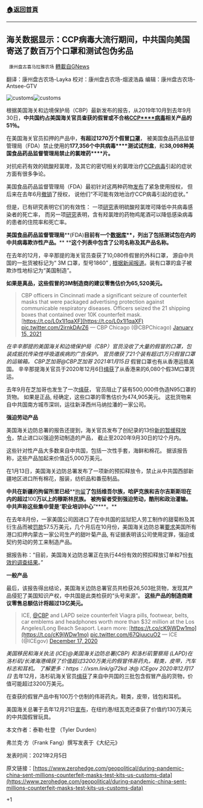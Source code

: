 ###  [:house:返回首頁](https://github.com/ourhimalayas/txt)
---

## 海关数据显示：CCP病毒大流行期间，中共国向美国寄送了数百万个口罩和测试包伪劣品
` 康州盘古喜马拉雅农场` [轉載自GNews](https://gnews.org/zh-hans/892801/)

翻译：康州盘古农场-Layka
校对：康州盘古农场-烟波浩淼
编辑：康州盘古农场-Antsee-GTV

![customs]()![customs](https://gnews.org/wp-content/uploads/2021/02/Screen-Shot-2021-02-08-at-23.38.45.png)

根据美国海关和边境保护局（CBP）最新发布的报告，从2019年10月到去年9月30日，**中共国约占美国海关官员查获的假冒或不合格**[**CCP****病毒**](https://www.theepochtimes.com/t-covid-19)**相关产品的****51****％。**

在美国海关官员扣押的产品中，**有超过****1270****万个假冒**[**口罩**](https://www.theepochtimes.com/t-masks)， 被美国食品药品监督管理局（FDA）禁止使用的**177,356****个中共****病毒****测试试剂盒**，和**38,098****种美国食品药品监督管理局禁止的氯喹****药****片。**

对抗疟药有效的硫酸羟氯喹，及其它的密切相关的氯喹治疗[CCP病毒](https://www.theepochtimes.com/giving-the-right-name-to-the-virus-causing-a-worldwide-pandemic-2_3277200.html)引起的症状方面有很多争论。

美国食品药品监督管理局（FDA）最初针对这两种药物[发布](https://www.fda.gov/media/136534/download)了紧急使用授权， 但后来在去年6月[撤销](https://www.theepochtimes.com/fda-revokes-emergency-authorization-of-hydroxychloroquine-for-ccp-virus_3389032.html)了授权， 说他们“不可能有效地治疗CCP病毒引起的症状。”

但是，已有研究表明它们的有效性： 一项[研究](https://www.theepochtimes.com/hydroxychloroquine-lowers-covid-19-death-rate-us-study-finds_3410208.html)表明硫酸羟氯喹可降低中共病毒感染者的死亡率， 而另一项[研究](https://www.theepochtimes.com/hydroxychloroquine-drug-cocktail-lowers-covid-19-hospitalizations-by-84-percent-study-suggests_3594328.html)表明，含有羟氯喹的药物鸡尾酒可以降低感染病毒的患者的住院率和死亡率。

**美国食品药品监督管理局****(FDA)****目前有一个**[**数据库**](https://www.fda.gov/consumers/health-fraud-scams/fraudulent-coronavirus-disease-2019-covid-19-products)**，列出了包括测试包在内的中共病毒欺诈性产品。**** ****这个列表中包含了公司名称及其产品名称。**

在去年的12月，辛辛那提的海关官员查获了10,080件假冒的外科口罩， 源自中共国的一批货被标记为“ 3M 口罩，型号1860” , [根据新闻报道](https://www.cbp.gov/newsroom/local-media-release/10080-counterfeit-surgical-masks-seized-cincinnati)。装有口罩的盒子被欺诈性地标记为“美国制造”。

**如果是真品，这些假冒的****3M****制造商的建议零售估价为****65,520****美元。**



> CBP officers in Cincinnati made a significant seizure of counterfeit masks that were packaged advertising protection against communicable respiratory diseases. Officers seized the 21 shipping boxes that contained over 10K counterfeit mask.[https://t.co/L0x1I1qaXF](https://t.co/L0x1I1qaXF) [pic.twitter.com/2irnkDArZ6](https://t.co/2irnkDArZ6)
> — CBP Chicago (@CBPChicago) [January 15, 2021](https://twitter.com/CBPChicago/status/1350211985737191424?ref_src=twsrc%5Etfw)


*在辛辛那提的美国海关和边境保护局（CBP）官员没收了大量的假冒的口罩，包装成抵抗传染性呼吸道疾病的广告保护。 官员缴获了21个装有超过1万只假冒口罩的运输箱。*
*CBP芝加哥@CBP芝加哥* *2021年1月15日*
假冒口罩也有从香港运抵美国。 辛辛那提海关官员于2020年12月6日[缉获](https://www.cbp.gov/newsroom/local-media-release/6080-counterfeit-3m-masks-stopped-cincinnati-cbp)了从香港来的6,080个假3M口罩货运。

去年9月在芝加哥也发生了一次[缉获](https://www.theepochtimes.com/chicago-cbp-seizes-500000-counterfeit-n95-masks-from-china_3500324.html?utm_medium=social&amp;utm_source=twitter&amp;utm_campaign=digitalsub)， 官员阻止了装有500,000件伪造N95口罩的货物。 如果是正品, 经确定，这些口罩的零售估价为474,905美元。 这批货物来自中共国南方城市深圳，运往新泽西州马纳拉潘的一家公司。

**强迫劳动产品**

美国海关边防总署的报告还提到，海关官员发布了创纪录的13份[新的暂缓释放令](https://www.cbp.gov/trade/programs-administration/forced-labor)，禁止进口以强迫劳动制造的产品， 截止至2020年9月30日的12个月内。

这些针对性产品大多数来自中共国，包括一次性手套，海鲜和棉花。 据该报告称，这些产品加起来价值近5,000万美元。

在1月13日，美国海关边防总署发布了一项新的预扣释放令，禁止从中共国西部新疆地区进口所有棉花，服装，纺织品和番茄制品。

**中共在新疆的拘留所里已经****[拘留](https://www.state.gov/wp-content/uploads/2019/06/2019-Trafficking-in-Persons-Report.pdf)****了包括维吾尔族，哈萨克族和吉尔吉斯斯坦在内的超过****100****万以上的穆斯林民族。**** ****被拘留者受到强迫劳动，酷刑和政治灌输。**** ****中共声称这些集中营是****“****职业培训中心****”****。**

在去年8月份，一家美国公司因进口了在中共国的监狱犯人劳工制作的甜菊粉及其衍生品而被[罚款](https://www.theepochtimes.com/us-company-fined-for-importing-sweetener-made-by-chinese-prison-labor_3461766.html)57.5万美元，几个月后在10月份，美国海关边防总署[要求](https://www.theepochtimes.com/us-orders-seizure-of-imports-of-chinese-sweetener-after-finding-forced-labor-was-used_3546355.html)美国所有港口扣押内蒙古一家公司生产的甜叶菊产品, 有证据表明该公司使用定罪，强迫或契约劳动的劳工来制造产品。

据报告称：“目前，美国海关边防总署正在执行44份有效的预扣释放订单和7份[有效的调查结果](https://www.cbp.gov/trade/programs-administration/forced-labor/withhold-release-orders-and-findings)。”

**一般产品**

最后，该报告得出结论，美国海关边防总署官员共检获26,503批货物，发现其产品侵犯了美国知识产权，中共国是此类检获的“头号来源”。 **这些产品的制造商建议零售总额估计将超过****13****亿美元。**



> ICE, [@CBP](https://twitter.com/CBP?ref_src=twsrc%5Etfw) and LAPD seize counterfeit Viagra pills, footwear, belts, car emblems and headphones worth more than $32 million at the Los Angeles/Long Beach Seaport. Learn more: [https://t.co/cK9jWDw1mo](https://t.co/cK9jWDw1mo) [pic.twitter.com/67QjuucuO2](https://t.co/67QjuucuO2)
> — ICE (@ICEgov) [December 17, 2020](https://twitter.com/ICEgov/status/1339713237676400643?ref_src=twsrc%5Etfw)


*美国移民和海关执法 (ICE)@美国海关边防总署(CBP) 和洛杉矶警察局 (LAPD)在洛杉矶/长滩海港缉获了价值超过3200万美元的假冒伟哥药丸，鞋类，皮带，汽车标志和耳机。 了解更多：https：//xsm.link/gi72kd* 
*冰@ ICEgov* *2020年12月17日*
去年12月，洛杉矶海关官员[缉获](https://www.cbp.gov/newsroom/local-media-release/counterfeit-viagra-pills-footwear-belts-car-emblems-and-headphones)了来自中共国的三批包含假冒产品的货物，价值可能超过3200万美元。

在查获的假冒产品中有100万个仿制的伟哥药丸，鞋类，皮带，钱包和耳机。

美国海关总署于去年12月21日[宣布](https://www.cbp.gov/newsroom/local-media-release/counterfeit-viagra-pills-footwear-belts-car-emblems-and-headphones)，在纽约港/纽瓦克还查获了价值约130万美元的中共国假冒玩具。

本文作者：泰勒·杜登 （Tyler Durden）

弗兰克·方（Frank Fang）撰写发表于《大纪元》

发表时间：2021年2月5日

原文链接：[https://www.zerohedge.com/geopolitical/during-pandemic-china-sent-millions-counterfeit-masks-test-kits-us-customs-data](https://www.zerohedge.com/geopolitical/during-pandemic-china-sent-millions-counterfeit-masks-test-kits-us-customs-data)

+1
